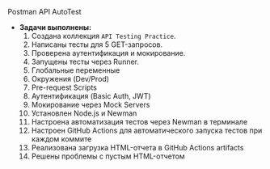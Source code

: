 Postman API AutoTest
- **Задачи выполнены:**  
  1. Создана коллекция `API Testing Practice`.  
  2. Написаны тесты для 5 GET-запросов.  
  3. Проверена аутентификация и мокирование.  
  4. Запущены тесты через Runner.  
  5. Глобальные переменные  
  6. Окружения (Dev/Prod)  
  7. Pre-request Scripts  
  8. Аутентификация (Basic Auth, JWT)  
  9. Мокирование через Mock Servers 
  10. Установлен Node.js и Newman
  11. Настроена автоматизация тестов через Newman в терминале
  12. Настроен GitHub Actions для автоматического запуска тестов при каждом коммите
  13. Реализована загрузка HTML-отчета в GitHub Actions artifacts
  14. Решены проблемы с пустым HTML-отчетом
